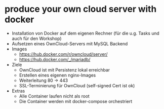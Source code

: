 # produce your own cloud server with docker

* Installation von Docker auf dem eigenen Rechner (für die u.g. Tasks und auch für den Workshop)
* Aufsetzen eines OwnCloud-Servers mit MySQL Backend
* Images
  * https://hub.docker.com/r/owncloud/server/
  * https://hub.docker.com/_/mariadb/
* Ziele
  * OwnCloud ist mit Persistenz lokal erreichbar
  * Erstellen eines eigenen nginx-Images
  * Weiterleitung 80 -> 443
  * SSL-Terminierung für OwnCloud (self-signed Cert ist ok)
* Extras
  * Alle Container laufen nicht als root
  * Die Container werden mit docker-compose orchestriert
